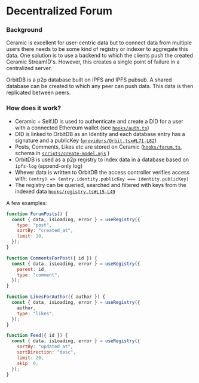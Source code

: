 # Decentralized Forum

### Background

Ceramic is excellent for user-centric data but to connect data from multiple users there needs to be some kind of registry or indexer to aggregate this data. One solution is to use a backend to which the clients push the created Ceramic StreamID's. However, this creates a single point of failure in a centralized server.

OrbitDB is a p2p database built on IPFS and IPFS pubsub. A shared database can be created to which any peer can push data. This data is then replicated between peers.

### How does it work?

- Ceramic + Self.ID is used to authenticate and create a DID for a user with a connected Ethereum wallet (see [`hooks/auth.ts`](https://github.com/carlbarrdahl/decentralized-forum/blob/master/src/hooks/auth.ts))
- DID is linked to OrbitDB as an Identity and each database entry has a signature and a publicKey ([`providers/Orbit.tsx#L71-L82`](https://github.com/carlbarrdahl/decentralized-forum/blob/master/src/providers/Orbit.tsx#L71))
- Posts, Comments, Likes etc are stored on Ceramic ([`hooks/forum.ts`](https://github.com/carlbarrdahl/decentralized-forum/blob/master/src/hooks/forum.ts), schema in [`scripts/create-model.mjs`](https://github.com/carlbarrdahl/decentralized-forum/blob/master/src/scripts/create-model.mjs)
  )
- OrbitDB is used as a p2p registry to index data in a database based on `ipfs-log` (append-only log)
- Whever data is written to OrbitDB the access controller verifies access with: `(entry) => (entry.identity.publicKey === identity.publicKey)`
- The registry can be queried, searched and filtered with keys from the indexed data [`hooks/registry.ts#L15-L49`](https://github.com/carlbarrdahl/decentralized-forum/blob/master/src/hooks/registry.ts#L15)

A few examples:

```js
function ForumPosts() {
  const { data, isLoading, error } = useRegistry({
    type: "post",
    sortBy: "created_at",
    limit: 10,
  });
}

function CommentsForPost({ id }) {
  const { data, isLoading, error } = useRegistry({
    parent: id,
    type: "comment",
  });
}

function LikesForAuthor({ author }) {
  const { data, isLoading, error } = useRegistry({
    author,
    type: "likes",
  });
}

function Feed({ id }) {
  const { data, isLoading, error } = useRegistry({
    sortBy: "updated_at",
    sortDirection: "desc",
    limit: 20,
    skip: 0,
  });
}
```
